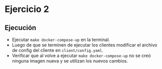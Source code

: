 # Ejercicio 2

## Ejecución
- Ejecutar `make docker-compose-up` en la terminal.
- Luego de que se terminen de ejecutar los clientes modificar el archivo de config del cliente en `client/config.yaml`.
- Verificar que al volve a ejecutar `make docker-compose-up` no se creó ninguna imagen nueva y se utilizan los nuevos cambios.